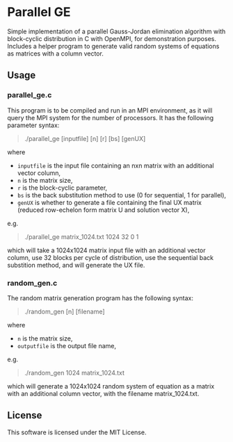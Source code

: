 # Parallel GE

Simple implementation of a parallel Gauss-Jordan elimination algorithm with block-cyclic distribution in C with OpenMPI, for demonstration purposes. Includes a helper program to generate valid random systems of equations as matrices with a column vector.

## Usage

### parallel_ge.c

This program is to be compiled and run in an MPI environment, as it will query the MPI system for the number of processors. It has the following parameter syntax:

>./parallel_ge [inputfile] [n] [r] [bs] [genUX]

where

- `inputfile` is the input file containing an nxn matrix with an additional vector column,
- `n` is the matrix size,
- `r` is the block-cyclic parameter,
- `bs` is the back substitution method to use (0 for sequential, 1 for parallel),
- `genUX` is whether to generate a file containing the final UX matrix (reduced row-echelon form matrix U and solution vector X),

e.g.

>./parallel_ge matrix_1024.txt 1024 32 0 1

which will take a 1024x1024 matrix input file with an additional vector column, use 32 blocks per cycle of distribution, use the sequential back substition method, and will generate the UX file.

### random_gen.c

The random matrix generation program has the following syntax:

>./random_gen [n] [filename]

where

- `n` is the matrix size,
- `outputfile` is the output file name,

e.g.

>./random_gen 1024 matrix_1024.txt

which will generate a 1024x1024 random system of equation as a matrix with an additional column vector, with the filename matrix_1024.txt.

## License

This software is licensed under the MIT License.

